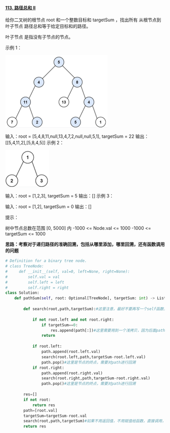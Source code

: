 #### [113. 路径总和 II](https://leetcode.cn/problems/path-sum-ii/)

给你二叉树的根节点 root 和一个整数目标和 targetSum ，找出所有 从根节点到叶子节点 路径总和等于给定目标和的路径。

叶子节点 是指没有子节点的节点。 

示例 1：

<img src="../../assets/image-20220813092551024.png" alt="image-20220813092551024" style="zoom:50%;" />

输入：root = [5,4,8,11,null,13,4,7,2,null,null,5,1], targetSum = 22
输出：[[5,4,11,2],[5,8,4,5]]
示例 2：

<img src="../../assets/image-20220813092611877.png" alt="image-20220813092611877" style="zoom:50%;" />

输入：root = [1,2,3], targetSum = 5
输出：[]
示例 3：

输入：root = [1,2], targetSum = 0
输出：[]


提示：

树中节点总数在范围 [0, 5000] 内
-1000 <= Node.val <= 1000
-1000 <= targetSum <= 1000

**思路：考察对于递归路径的准确回溯，包括从哪里添加，哪里回溯，还有函数调用的问题**

```Python
# Definition for a binary tree node.
# class TreeNode:
#     def __init__(self, val=0, left=None, right=None):
#         self.val = val
#         self.left = left
#         self.right = right
class Solution:
    def pathSum(self, root: Optional[TreeNode], targetSum: int) -> List[List[int]]:

        def search(root,path,targetSum):#这里注意，最好不要再写一个self函数，作为一个子函数放在主函数下面就好，因为self函数必须有一个输出对应，而如果root为[1]这种情况，就没办法输出返回值。

            if not root.left and not root.right:
                if targetSum==0:
                    res.append(path[:])#这里需要用到一个浅拷贝，因为后面path会被pop掉
                return 
            
            if root.left:
                path.append(root.left.val)
                search(root.left,path,targetSum-root.left.val)
                path.pop()#这里是节点的终点，需要对path进行回溯
            if root.right:
                path.append(root.right.val)
                search(root.right,path,targetSum-root.right.val)
                path.pop()#这里是节点的终点，需要对path进行回溯

        res=[]
        if not root:
            return res
        path=[root.val]
        targetSum=targetSum-root.val
        search(root,path,targetSum)#如果不用返回值，不用赋值给函数，直接调用，把res放到search函数中计算一下就OK
        return res
```


